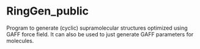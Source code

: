 # RingGen_public
Program to generate (cyclic) supramolecular structures optimized using GAFF force field. It can also be used to just generate GAFF parameters for molecules.
